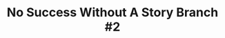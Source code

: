 ---
title: "No Success Without A Story Branch #2"
url: /ganta/no-success-without-a-story-branch-2/
shop: convenience
---